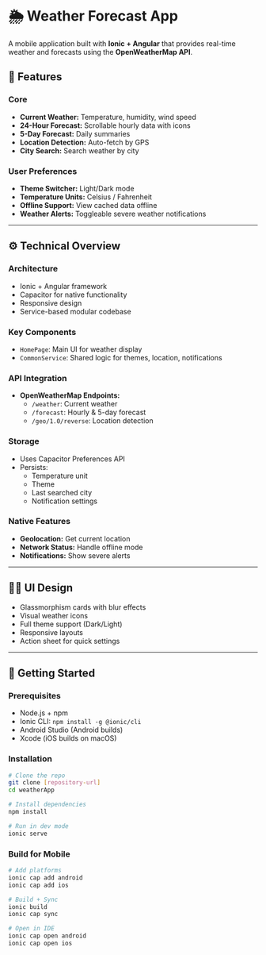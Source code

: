# 🌦️ Weather Forecast App
A mobile application built with **Ionic + Angular** that provides real-time weather and forecasts using the **OpenWeatherMap API**.

## 📱 Features

### Core
- **Current Weather:** Temperature, humidity, wind speed
- **24-Hour Forecast:** Scrollable hourly data with icons
- **5-Day Forecast:** Daily summaries
- **Location Detection:** Auto-fetch by GPS
- **City Search:** Search weather by city

### User Preferences
- **Theme Switcher:** Light/Dark mode
- **Temperature Units:** Celsius / Fahrenheit
- **Offline Support:** View cached data offline
- **Weather Alerts:** Toggleable severe weather notifications

---

## ⚙️ Technical Overview

### Architecture
- Ionic + Angular framework
- Capacitor for native functionality
- Responsive design
- Service-based modular codebase

### Key Components
- `HomePage`: Main UI for weather display
- `CommonService`: Shared logic for themes, location, notifications

### API Integration
- **OpenWeatherMap Endpoints:**
  - `/weather`: Current weather
  - `/forecast`: Hourly & 5-day forecast
  - `/geo/1.0/reverse`: Location detection

### Storage
- Uses Capacitor Preferences API
- Persists:
  - Temperature unit
  - Theme
  - Last searched city
  - Notification settings

### Native Features
- **Geolocation:** Get current location
- **Network Status:** Handle offline mode
- **Notifications:** Show severe alerts

---

## 🧑‍🎨 UI Design

- Glassmorphism cards with blur effects
- Visual weather icons
- Full theme support (Dark/Light)
- Responsive layouts
- Action sheet for quick settings

---

## 🚀 Getting Started

### Prerequisites
- Node.js + npm
- Ionic CLI: `npm install -g @ionic/cli`
- Android Studio (Android builds)
- Xcode (iOS builds on macOS)

### Installation
```bash
# Clone the repo
git clone [repository-url]
cd weatherApp

# Install dependencies
npm install

# Run in dev mode
ionic serve
```

### Build for Mobile
```bash
# Add platforms
ionic cap add android
ionic cap add ios

# Build + Sync
ionic build
ionic cap sync

# Open in IDE
ionic cap open android
ionic cap open ios
```
